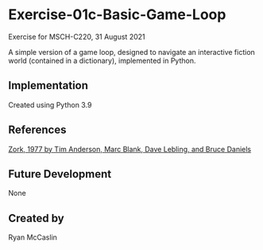 # Exercise-01c-Basic-Game-Loop
Exercise for MSCH-C220, 31 August 2021

A simple version of a game loop, designed to navigate an interactive fiction world (contained in a dictionary), implemented in Python.

## Implementation
Created using Python 3.9

## References
[Zork, 1977 by Tim Anderson, Marc Blank, Dave Lebling, and Bruce Daniels](https://en.wikipedia.org/wiki/Zork)

## Future Development
None

## Created by
Ryan McCaslin
